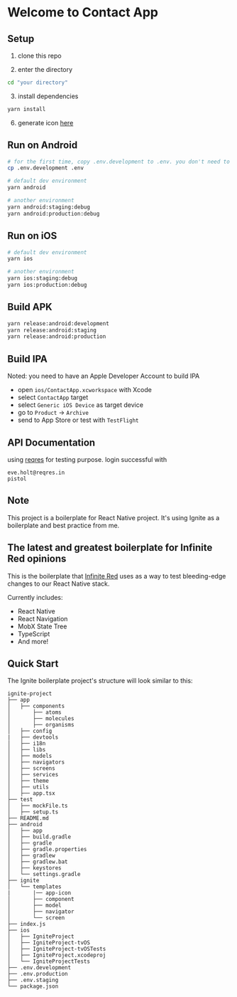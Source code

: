 # Welcome to Contact App

## Setup

1. clone this repo

2. enter the directory

```bash
cd "your directory"
```

3. install dependencies

```bash
yarn install
```

6. generate icon [here](https://icon.kitchen/i/H4sIAAAAAAAAA02OsQrDMAxE%2F%2BW6Zu2StXOhkGylgxLLjokdBdtpKSH%2FXtulUA3i9Dh0t%2BNJbuOIdoeiMPcTe0aryUVuoE3%2FXvMJ68kwGgw%2FMIqTUMGlqhYnXSczbbqRnF1M8fGSuBi1uVKc%2Fz7fSKnq2ZFkRXtuEKyZUlWDpCS%2BSse6sKNkdRN9020YHSMzL2pzpf4dtKggVuUsKzHvFw94HB%2FD%2BmB44QAAAA%3D%3D)

## Run on Android

```bash
# for the first time, copy .env.development to .env. you don't need to do this if you already have .env file
cp .env.development .env

# default dev environment
yarn android

# another environment
yarn android:staging:debug
yarn android:production:debug
```

## Run on iOS

```bash
# default dev environment
yarn ios

# another environment
yarn ios:staging:debug
yarn ios:production:debug
```

## Build APK

```bash
yarn release:android:development
yarn release:android:staging
yarn release:android:production
```

## Build IPA

Noted: you need to have an Apple Developer Account to build IPA

- open `ios/ContactApp.xcworkspace` with Xcode
- select `ContactApp` target
- select `Generic iOS Device` as target device
- go to `Product` -> `Archive`
- send to App Store or test with `TestFlight`

## API Documentation

using [reqres](https://reqres.in/api) for testing purpose. login successful with

```
eve.holt@reqres.in
pistol
```

## Note

<!-- ini adalah best practice react native starter saya yang dikombinasikan dengan boilerplate ignite -->

This project is a boilerplate for React Native project. It's using Ignite as a boilerplate and best practice from me.

## The latest and greatest boilerplate for Infinite Red opinions

This is the boilerplate that [Infinite Red](https://infinite.red) uses as a way to test bleeding-edge changes to our React Native stack.

Currently includes:

- React Native
- React Navigation
- MobX State Tree
- TypeScript
- And more!

## Quick Start

The Ignite boilerplate project's structure will look similar to this:

```
ignite-project
├── app
│   ├── components
│       ├── atoms
│       ├── molecules
│       ├── organisms
│   ├── config
|   ├── devtools
│   ├── i18n
│   ├── libs
│   ├── models
│   ├── navigators
│   ├── screens
│   ├── services
│   ├── theme
│   ├── utils
│   ├── app.tsx
├── test
│   ├── mockFile.ts
│   ├── setup.ts
├── README.md
├── android
│   ├── app
│   ├── build.gradle
│   ├── gradle
│   ├── gradle.properties
│   ├── gradlew
│   ├── gradlew.bat
│   ├── keystores
│   └── settings.gradle
├── ignite
│   └── templates
|       |── app-icon
│       ├── component
│       ├── model
│       ├── navigator
│       └── screen
├── index.js
├── ios
│   ├── IgniteProject
│   ├── IgniteProject-tvOS
│   ├── IgniteProject-tvOSTests
│   ├── IgniteProject.xcodeproj
│   └── IgniteProjectTests
├── .env.development
├── .env.production
├── .env.staging
└── package.json
```
